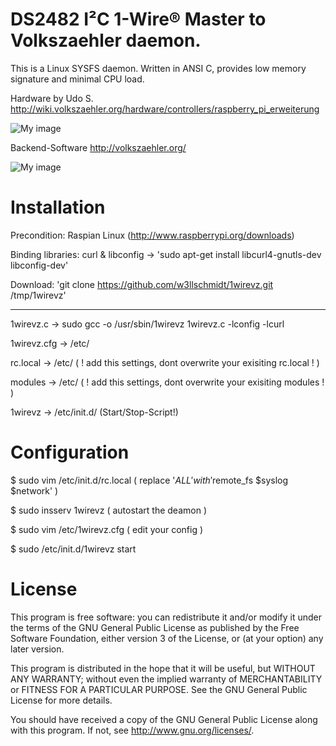 DS2482 I²C 1-Wire® Master to Volkszaehler daemon.
=================================================

This is a Linux SYSFS daemon. Written in ANSI C, provides low memory signature and minimal CPU load.

Hardware by Udo S.  
http://wiki.volkszaehler.org/hardware/controllers/raspberry_pi_erweiterung

![My image](http://wiki.volkszaehler.org/_media/hardware/controllers/raspi_6xs0_3x1-wire_1xir_bestueckt.png?w=200)

Backend-Software
http://volkszaehler.org/

![My image](http://wiki.volkszaehler.org/_media/software/releases/demo-screenshot.jpg?w=300)


Installation
============

Precondition: Raspian Linux (http://www.raspberrypi.org/downloads) 

Binding libraries: curl & libconfig	-> 'sudo apt-get install libcurl4-gnutls-dev libconfig-dev'

Download: 'git clone https://github.com/w3llschmidt/1wirevz.git /tmp/1wirevz'

---

1wirevz.c     -> sudo gcc -o /usr/sbin/1wirevz 1wirevz.c -lconfig -lcurl

1wirevz.cfg   -> /etc/

rc.local      -> /etc/ ( ! add this settings, dont overwrite your exisiting rc.local ! )  

modules       -> /etc/ ( ! add this settings, dont overwrite your exisiting modules ! )

1wirevz       -> /etc/init.d/ (Start/Stop-Script!)

Configuration
=============

$ sudo vim /etc/init.d/rc.local ( replace '$ALL' with '$remote_fs $syslog $network' )

$ sudo insserv 1wirevz ( autostart the deamon )

$ sudo vim /etc/1wirevz.cfg ( edit your config )

$ sudo /etc/init.d/1wirevz start

License
=======

This program is free software: you can redistribute it and/or modify
it under the terms of the GNU General Public License as published by
the Free Software Foundation, either version 3 of the License, or
(at your option) any later version.

This program is distributed in the hope that it will be useful,
but WITHOUT ANY WARRANTY; without even the implied warranty of
MERCHANTABILITY or FITNESS FOR A PARTICULAR PURPOSE.  See the
GNU General Public License for more details.

You should have received a copy of the GNU General Public License
along with this program.  If not, see <http://www.gnu.org/licenses/>.
